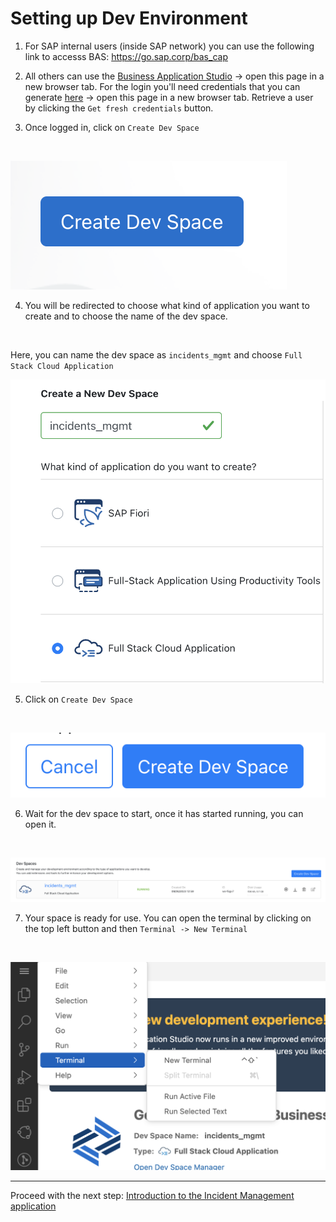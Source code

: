 # Setting up Dev Environment

1. For SAP internal users (inside SAP network) you can use the following link to accesss BAS: https://go.sap.corp/bas_cap

 
2. All others can use the [Business Application Studio](https://lcapteched.eu10cf.applicationstudio.cloud.sap/index.html) -> open this page in a new browser tab. For the login you'll need credentials that you can generate [here](https://cap-enablement-team.launchpad.cfapps.eu12.hana.ondemand.com/a6f9aec4-7c3b-4059-a3b6-4b66229a7926.sapfecapcredentials.credentialsservice-0.0.1/index.html) -> open this page in a new browser tab. Retrieve a user by clicking the `Get fresh credentials` button.

3. Once logged in, click on `Create Dev Space`
<br/>

![Create Dev Space](./assets/create_dev_space.png)
<br/>

4. You will be redirected to choose what kind of application you want to create and to choose the name of the dev space.
<br/>

Here, you can name the dev space as `incidents_mgmt` and choose `Full Stack Cloud Application`
<br/>

![Full Stack Cloud Application](./assets/full_stack_application.png)
<br/>

5. Click on `Create Dev Space`
<br/>

![Create Dev Space](./assets/create_space.png)
<br/>

6. Wait for the dev space to start, once it has started running, you can open it.
<br/>

![Open Space](./assets/spaces.png)
<br/>

7. Your space is ready for use. You can open the terminal by clicking on the top left button and then `Terminal -> New Terminal`
<br/>

![Open Terminal](./assets/Terminal.png)

***

Proceed with the next step: [Introduction to the Incident Management application](02_node_introduction_to_incident_management_application.md)
